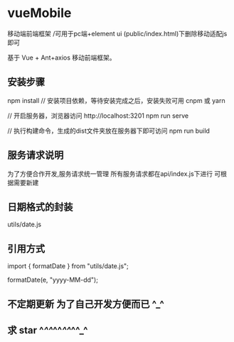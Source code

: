 # vueMobile
移动端前端框架 /可用于pc端+element ui (public/index.html)下删除移动适配js即可

基于 Vue + Ant+axios 移动前端框架。


## 安装步骤


npm install         // 安装项目依赖，等待安装完成之后，安装失败可用 cnpm 或 yarn

// 开启服务器，浏览器访问 http://localhost:3201
npm run serve

// 执行构建命令，生成的dist文件夹放在服务器下即可访问
npm run build
## 服务请求说明
为了方便合作开发,服务请求统一管理 所有服务请求都在api/index.js下进行 可根据需要新建

## 日期格式的封装
utils/date.js
## 引用方式
import { formatDate } from "utils/date.js";

formatDate(e, "yyyy-MM-dd");
## 不定期更新 为了自己开发方便而已 ^_^
## 求 star ^_^^_^^_^^_^^_^
